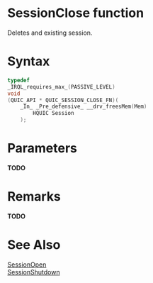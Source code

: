 SessionClose function
======

Deletes and existing session.

# Syntax

```C
typedef
_IRQL_requires_max_(PASSIVE_LEVEL)
void
(QUIC_API * QUIC_SESSION_CLOSE_FN)(
    _In_ _Pre_defensive_ __drv_freesMem(Mem)
        HQUIC Session
    );
```

# Parameters

**TODO**

# Remarks

**TODO**

# See Also

[SessionOpen](SessionOpen.md)<br>
[SessionShutdown](SessionShutdown.md)<br>
